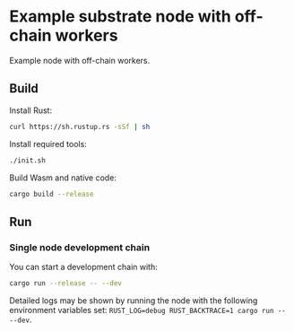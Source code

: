 # Example substrate node with off-chain workers

Example node with off-chain workers.

## Build

Install Rust:

```bash
curl https://sh.rustup.rs -sSf | sh
```

Install required tools:

```bash
./init.sh
```

Build Wasm and native code:

```bash
cargo build --release
```

## Run

### Single node development chain

You can start a development chain with:

```bash
cargo run --release -- --dev
```

Detailed logs may be shown by running the node with the following environment variables set: `RUST_LOG=debug RUST_BACKTRACE=1 cargo run -- --dev`.
